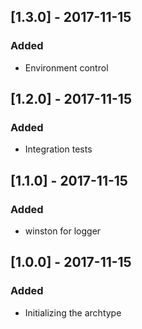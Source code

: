 ## [1.3.0] - 2017-11-15
### Added
- Environment control

## [1.2.0] - 2017-11-15
### Added
- Integration tests 

## [1.1.0] - 2017-11-15
### Added
- winston for logger

## [1.0.0] - 2017-11-15
### Added
- Initializing the archtype

